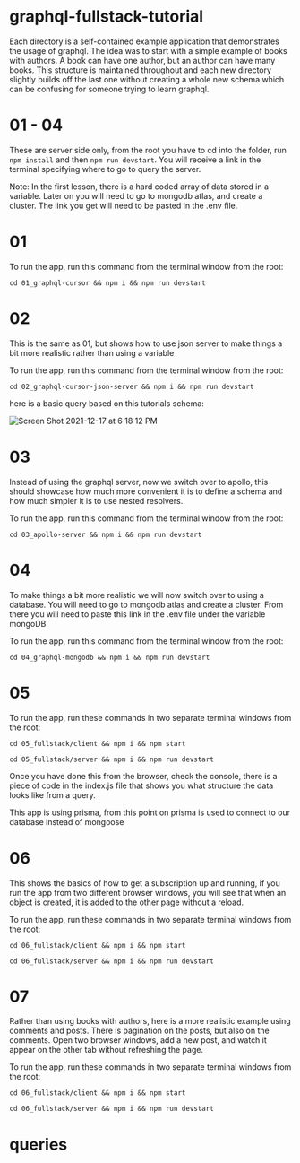 # graphql-fullstack-tutorial

Each directory is a self-contained example application that demonstrates the usage of graphql. The idea was to start with a simple example of books with authors. A book can have one author, but an author can have many books. This structure is maintained throughout and each new directory slightly builds off the last one without creating a whole new schema which can be confusing for someone trying to learn graphql.

# 01 - 04

These are server side only, from the root you have to cd into the folder, run `npm install` and then `npm run devstart`. You will receive a link in the terminal specifying where to go to query the server.

Note: In the first lesson, there is a hard coded array of data stored in a variable. Later on you will need to go to mongodb atlas, and create a cluster. The link you get will need to be pasted in the .env file.

# 01 

To run the app, run this command from the terminal window from the root: 
```shell
cd 01_graphql-cursor && npm i && npm run devstart
```

# 02 

This is the same as 01, but shows how to use json server to make things a bit more realistic rather than using a variable

To run the app, run this command from the terminal window from the root: 
```shell
cd 02_graphql-cursor-json-server && npm i && npm run devstart
```

here is a basic query based on this tutorials schema: 

![Screen Shot 2021-12-17 at 6 18 12 PM](https://user-images.githubusercontent.com/40828283/146583101-53be5945-dd2f-4899-a88c-756964c05a94.png)


# 03

Instead of using the graphql server, now we switch over to apollo, this should showcase how much more convenient it is to define a schema and how much simpler it is to use nested resolvers.

To run the app, run this command from the terminal window from the root: 
```shell
cd 03_apollo-server && npm i && npm run devstart
```

# 04

To make things a bit more realistic we will now switch over to using a database. You will need to go to mongodb atlas and create a cluster. From there you will need to paste this link in the .env file under the variable mongoDB


To run the app, run this command from the terminal window from the root: 
```shell
cd 04_graphql-mongodb && npm i && npm run devstart
```


# 05

To run the app, run these commands in two separate terminal windows from the root:
```shell
cd 05_fullstack/client && npm i && npm start
```
```shell
cd 05_fullstack/server && npm i && npm run devstart
```

Once you have done this from the browser, check the console, there is a piece of code in the index.js file that shows you what structure the data looks like from a query.

This app is using prisma, from this point on prisma is used to connect to our database instead of mongoose

# 06

This shows the basics of how to get a subscription up and running, if you run the app from two different browser windows, you will see that when an object is created, it is added to the other page without a reload.


To run the app, run these commands in two separate terminal windows from the root:
```shell
cd 06_fullstack/client && npm i && npm start
```
```shell
cd 06_fullstack/server && npm i && npm run devstart
```

# 07

Rather than using books with authors, here is a more realistic example using comments and posts. There is pagination on the posts, but also on the comments.
Open two browser windows, add a new post, and watch it appear on the other tab without refreshing the page.

To run the app, run these commands in two separate terminal windows from the root:
```shell
cd 06_fullstack/client && npm i && npm start
```
```shell
cd 06_fullstack/server && npm i && npm run devstart
```

# queries



